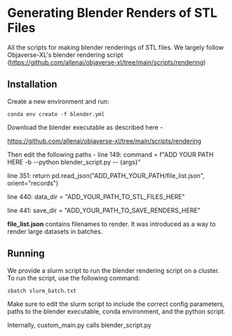 # Generating Blender Renders of STL Files

All the scripts for making blender renderings of STL files. We largely follow Objaverse-XL's blender rendering script (https://github.com/allenai/objaverse-xl/tree/main/scripts/rendering)


## Installation

Create a new environment and run:

```conda env create -f blender.yml```


Download the blender executable as described here - 

https://github.com/allenai/objaverse-xl/tree/main/scripts/rendering

Then edit the following paths - 
line 149: command = f"ADD YOUR PATH HERE -b --python blender_script.py -- {args}"

line 351: return pd.read_json("ADD_PATH_YOUR_PATH/file_list.json", orient="records")

line 440: data_dir = "ADD_YOUR_PATH_TO_STL_FILES_HERE"

line 441: save_dir = "ADD_YOUR_PATH_TO_SAVE_RENDERS_HERE"


__file_list.json__ contains filenames to render. It was introduced as a way to render large datasets in batches.

## Running
We provide a slurm script to run the blender rendering script on a cluster. To run the script, use the following command:

```sbatch slurm_batch.txt```

Make sure to edit the slurm script to include the correct config parameters, paths to the blender executable, conda environment, and the python script.

Internally, custom_main.py calls blender_script.py

